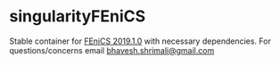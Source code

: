 # singularityFEniCS
Stable container for [FEniCS 2019.1.0](https://fenicsproject.org/download/) with necessary dependencies. For questions/concerns email bhavesh.shrimali@gmail.com
